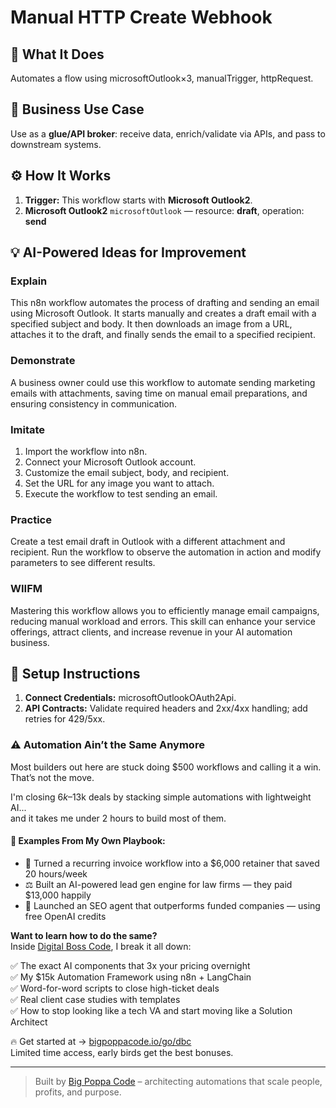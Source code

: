 # Manual HTTP Create Webhook
  ## 🚀 What It Does
  Automates a flow using microsoftOutlook×3, manualTrigger, httpRequest.
  
  ## 💼 Business Use Case
  Use as a **glue/API broker**: receive data, enrich/validate via APIs, and pass to downstream systems.
  
  ## ⚙️ How It Works
  1. **Trigger:** This workflow starts with **Microsoft Outlook2**.
  2. **Microsoft Outlook2** `microsoftOutlook` — resource: **draft**, operation: **send**
  
  ## 💡 AI-Powered Ideas for Improvement
  ### Explain
This n8n workflow automates the process of drafting and sending an email using Microsoft Outlook. It starts manually and creates a draft email with a specified subject and body. It then downloads an image from a URL, attaches it to the draft, and finally sends the email to a specified recipient.

### Demonstrate
A business owner could use this workflow to automate sending marketing emails with attachments, saving time on manual email preparations, and ensuring consistency in communication.

### Imitate
1. Import the workflow into n8n.
2. Connect your Microsoft Outlook account.
3. Customize the email subject, body, and recipient.
4. Set the URL for any image you want to attach.
5. Execute the workflow to test sending an email.

### Practice
Create a test email draft in Outlook with a different attachment and recipient. Run the workflow to observe the automation in action and modify parameters to see different results.

### WIIFM
Mastering this workflow allows you to efficiently manage email campaigns, reducing manual workload and errors. This skill can enhance your service offerings, attract clients, and increase revenue in your AI automation business.
  
  ## 🔧 Setup Instructions
  1. **Connect Credentials:** microsoftOutlookOAuth2Api.
2. **API Contracts:** Validate required headers and 2xx/4xx handling; add retries for 429/5xx.
  
### ⚠️ Automation Ain’t the Same Anymore

Most builders out here are stuck doing $500 workflows and calling it a win.  
That’s not the move.  

I'm closing $6k–$13k deals by stacking simple automations with lightweight AI...  
and it takes me under 2 hours to build most of them.

#### 🧠 Examples From My Own Playbook:
- 🔁 Turned a recurring invoice workflow into a $6,000 retainer that saved 20 hours/week  
- ⚖️ Built an AI-powered lead gen engine for law firms — they paid $13,000 happily  
- 🚀 Launched an SEO agent that outperforms funded companies — using free OpenAI credits  

**Want to learn how to do the same?**  
Inside [Digital Boss Code](https://bigpoppacode.io/go/dbc), I break it all down:

✅ The exact AI components that 3x your pricing overnight  
✅ My $15k Automation Framework using n8n + LangChain  
✅ Word-for-word scripts to close high-ticket deals  
✅ Real client case studies with templates  
✅ How to stop looking like a tech VA and start moving like a Solution Architect  

🔥 Get started at → [bigpoppacode.io/go/dbc](https://bigpoppacode.io/go/dbc)  
Limited time access, early birds get the best bonuses.

---
> Built by [Big Poppa Code](https://bigpoppacode.io) – architecting automations that scale people, profits, and purpose.
  